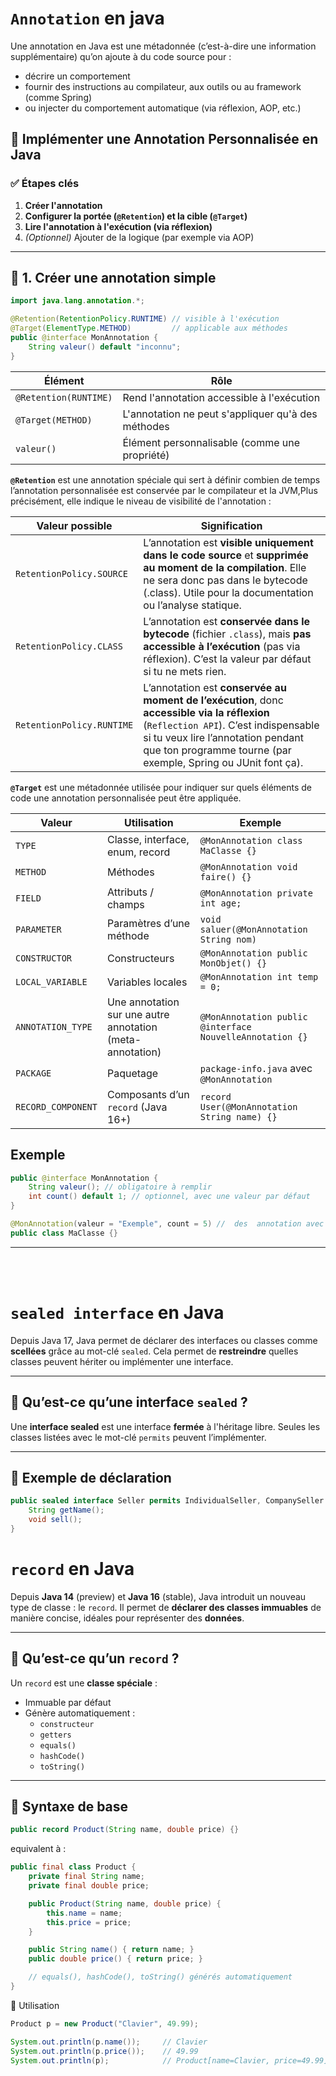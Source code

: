 # `Annotation` en java 
Une annotation en Java est une métadonnée (c’est-à-dire une information supplémentaire) qu’on ajoute à du code source pour :
-   décrire un comportement
-  fournir des instructions au compilateur, aux outils ou au framework (comme Spring)
-  ou injecter du comportement automatique (via réflexion, AOP, etc.)

## 🎯 Implémenter une Annotation Personnalisée en Java

### ✅ Étapes clés

1. **Créer l'annotation**
2. **Configurer la portée (`@Retention`) et la cible (`@Target`)**
3. **Lire l'annotation à l'exécution (via réflexion)**
4. *(Optionnel)* Ajouter de la logique (par exemple via AOP)

---

## 🧩 1. Créer une annotation simple

```java
import java.lang.annotation.*;

@Retention(RetentionPolicy.RUNTIME) // visible à l'exécution
@Target(ElementType.METHOD)         // applicable aux méthodes
public @interface MonAnnotation {
    String valeur() default "inconnu";
}
```
| Élément               | Rôle                                               |
| --------------------- | -------------------------------------------------- |
| `@Retention(RUNTIME)` | Rend l'annotation accessible à l'exécution         |
| `@Target(METHOD)`     | L'annotation ne peut s'appliquer qu'à des méthodes |
| `valeur()`            | Élément personnalisable (comme une propriété)      |


__`@Retention`__ est une annotation spéciale qui sert à définir combien de temps l’annotation personnalisée est conservée par le compilateur et la JVM,Plus précisément, elle indique le niveau de visibilité de l'annotation :

| Valeur possible           | Signification                                                                                                                                                                                                                               |
| ------------------------- | ------------------------------------------------------------------------------------------------------------------------------------------------------------------------------------------------------------------------------------------- |
| `RetentionPolicy.SOURCE`  | L’annotation est **visible uniquement dans le code source** et **supprimée au moment de la compilation**. Elle ne sera donc pas dans le bytecode (.class). Utile pour la documentation ou l’analyse statique.                               |
| `RetentionPolicy.CLASS`   | L’annotation est **conservée dans le bytecode** (fichier `.class`), mais **pas accessible à l’exécution** (pas via réflexion). C’est la valeur par défaut si tu ne mets rien.                                                               |
| `RetentionPolicy.RUNTIME` | L’annotation est **conservée au moment de l’exécution**, donc **accessible via la réflexion** (`Reflection API`). C’est indispensable si tu veux lire l’annotation pendant que ton programme tourne (par exemple, Spring ou JUnit font ça). |


__`@Target`__ est une métadonnée utilisée pour indiquer sur quels éléments de code une annotation personnalisée peut être appliquée.

| Valeur             | Utilisation                                               | Exemple                                                  |
| ------------------ | --------------------------------------------------------- | -------------------------------------------------------- |
| `TYPE`             | Classe, interface, enum, record                           | `@MonAnnotation class MaClasse {}`                       |
| `METHOD`           | Méthodes                                                  | `@MonAnnotation void faire() {}`                         |
| `FIELD`            | Attributs / champs                                        | `@MonAnnotation private int age;`                        |
| `PARAMETER`        | Paramètres d’une méthode                                  | `void saluer(@MonAnnotation String nom)`                 |
| `CONSTRUCTOR`      | Constructeurs                                             | `@MonAnnotation public MonObjet() {}`                    |
| `LOCAL_VARIABLE`   | Variables locales                                         | `@MonAnnotation int temp = 0;`                           |
| `ANNOTATION_TYPE`  | Une annotation sur une autre annotation (meta-annotation) | `@MonAnnotation public @interface NouvelleAnnotation {}` |
| `PACKAGE`          | Paquetage                                                 | `package-info.java` avec `@MonAnnotation`                |
| `RECORD_COMPONENT` | Composants d’un `record` (Java 16+)                       | `record User(@MonAnnotation String name) {}`             |


## Exemple 
```java
public @interface MonAnnotation {
    String valeur(); // obligatoire à remplir
    int count() default 1; // optionnel, avec une valeur par défaut
}

@MonAnnotation(valeur = "Exemple", count = 5) //  des  annotation avec des  arguments 
public class MaClasse {}
```




---
<br><br>


# `sealed interface` en Java

Depuis Java 17, Java permet de déclarer des interfaces ou classes comme **scellées** grâce au mot-clé `sealed`. Cela permet de **restreindre** quelles classes peuvent hériter ou implémenter une interface.

---

## 🔹 Qu’est-ce qu’une interface `sealed` ?

Une **interface sealed** est une interface **fermée** à l'héritage libre. Seules les classes listées avec le mot-clé `permits` peuvent l’implémenter.

---

## 🔸 Exemple de déclaration

```java
public sealed interface Seller permits IndividualSeller, CompanySeller {
    String getName();
    void sell();
}
```

# `record` en Java

Depuis **Java 14** (preview) et **Java 16** (stable), Java introduit un nouveau type de classe : le `record`. Il permet de **déclarer des classes immuables** de manière concise, idéales pour représenter des **données**.

---

## 🔹 Qu’est-ce qu’un `record` ?

Un `record` est une **classe spéciale** :
- Immuable par défaut
- Génère automatiquement :
  - `constructeur`
  - `getters`
  - `equals()`
  - `hashCode()`
  - `toString()`

---

## 🔸 Syntaxe de base

```java
public record Product(String name, double price) {}
```
equivalent à :
```java
public final class Product {
    private final String name;
    private final double price;

    public Product(String name, double price) {
        this.name = name;
        this.price = price;
    }

    public String name() { return name; }
    public double price() { return price; }

    // equals(), hashCode(), toString() générés automatiquement
}
```
🔸 Utilisation
```java
Product p = new Product("Clavier", 49.99);

System.out.println(p.name());     // Clavier
System.out.println(p.price());    // 49.99
System.out.println(p);            // Product[name=Clavier, price=49.99]
 
```


